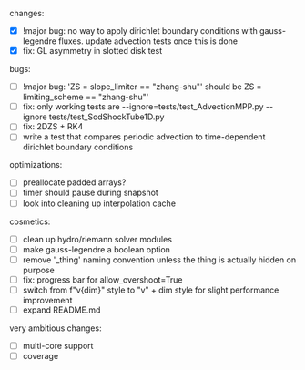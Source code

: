 changes:
- [x] !major bug: no way to apply dirichlet boundary conditions with gauss-legendre fluxes. update advection tests once this is done
- [x] fix: GL asymmetry in slotted disk test

bugs:
- [ ] !major bug: 'ZS = slope_limiter == "zhang-shu"' should be ZS = limiting_scheme == "zhang-shu"'
- [ ] fix: only working tests are --ignore=tests/test_AdvectionMPP.py --ignore tests/test_SodShockTube1D.py
- [ ] fix: 2DZS + RK4
- [ ] write a test that compares periodic advection to time-dependent dirichlet boundary conditions

optimizations:
- [ ] preallocate padded arrays?
- [ ] timer should pause during snapshot
- [ ] look into cleaning up interpolation cache

cosmetics:
- [ ] clean up hydro/riemann solver modules
- [ ] make gauss-legendre a boolean option
- [ ] remove '_thing' naming convention unless the thing is actually hidden on purpose
- [ ] fix: progress bar for allow_overshoot=True
- [ ] switch from f"v{dim}" style to "v" + dim style for slight performance improvement
- [ ] expand README.md

very ambitious changes:
- [ ] multi-core support
- [ ] coverage
